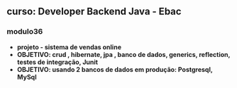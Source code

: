 ## curso: Developer Backend Java - Ebac
### modulo36

- <strong>projeto - sistema de vendas online </strong> 
- <strong>OBJETIVO: crud , hibernate, jpa , banco de dados, generics, reflection, testes de integração,  Junit </strong>
- <strong>OBJETIVO: usando 2 bancos de dados em produção: Postgresql, MySql </strong>
